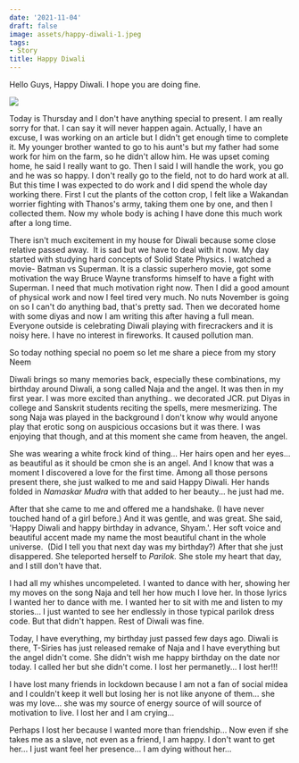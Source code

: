 ```yaml
---
date: '2021-11-04'
draft: false
image: assets/happy-diwali-1.jpeg
tags:
- Story
title: Happy Diwali
---
```

Hello Guys, Happy Diwali. I hope you are doing fine.

  

[![](https://blogger.googleusercontent.com/img/a/AVvXsEi4An3sFOeYzDGMF2eHghMSj9LDpKXezF1lmySN9mRiASkwbpFB4P5KGnBkl9inf2rBVS2hak4V54qZdXOu42vJfWk-uPiqnImPGWaaU779PxvpxMYDkerJ1HcQAcXauy0Do3B_PdEAh5ljDT9FXhhuZPZcTC4YfDm-Mek54EAhoWoSO-N9T9uYnn9FwA=w400-h300)](https://blogger.googleusercontent.com/img/a/AVvXsEi4An3sFOeYzDGMF2eHghMSj9LDpKXezF1lmySN9mRiASkwbpFB4P5KGnBkl9inf2rBVS2hak4V54qZdXOu42vJfWk-uPiqnImPGWaaU779PxvpxMYDkerJ1HcQAcXauy0Do3B_PdEAh5ljDT9FXhhuZPZcTC4YfDm-Mek54EAhoWoSO-N9T9uYnn9FwA=s2048)

  

  

  

Today is Thursday and I don't have anything special to present. I am really sorry for that. I can say it will never happen again. Actually, I have an excuse, I was working on an article but I didn't get enough time to complete it. My younger brother wanted to go to his aunt's but my father had some work for him on the farm, so he didn't allow him. He was upset coming home, he said I really want to go. Then I said I will handle the work, you go and he was so happy. I don't really go to the field, not to do hard work at all. But this time I was expected to do work and I did spend the whole day working there. First I cut the plants of the cotton crop, I felt like a Wakandan worrier fighting with Thanos's army, taking them one by one, and then I collected them. Now my whole body is aching I have done this much work after a long time. 

  

There isn't much excitement in my house for Diwali because some close relative passed away.  It is sad but we have to deal with it now. My day started with studying hard concepts of Solid State Physics. I watched a movie- Batman vs Superman. It is a classic superhero movie, got some motivation the way Bruce Wayne transforms himself to have a fight with Superman. I need that much motivation right now. Then I did a good amount of physical work and now I feel tired very much. No nuts November is going on so I can't do anything bad, that's pretty sad. Then we decorated home with some diyas and now I am writing this after having a full mean. Everyone outside is celebrating Diwali playing with firecrackers and it is noisy here. I have no interest in fireworks. It caused pollution man.

  

So today nothing special no poem so let me share a piece from my story Neem

  

Diwali brings so many memories back, especially these combinations, my birthday around Diwali, a song called Naja and the angel. It was then in my first year. I was more excited than anything.. we decorated JCR. put Diyas in college and Sanskrit students reciting the spells, mere mesmerizing. The song Naja was played in the background I don't know why would anyone play that erotic song on auspicious occasions but it was there. I was enjoying that though, and at this moment she came from heaven, the angel. 

  

She was wearing a white frock kind of thing... Her hairs open and her eyes... as beautiful as it should be cmon she is an angel. And I know that was a moment I discovered a love for the first time. Among all those persons present there, she just walked to me and said Happy Diwali. Her hands folded in _Namaskar Mudra_ with that added to her beauty... he just had me. 

  

After that she came to me and offered me a handshake. (I have never touched hand of a girl before.) And it was gentle, and was great. She said, 'Happy Diwali and happy birthday in advance, Shyam.'. Her soft voice and beautiful accent made my name the most beautiful chant in the whole universe.  (Did I tell you that next day was my birthday?) After that she just disappered. She teleported herself to _Parilok._ She stole my heart that day, and I still don't have that. 

  

I had all my whishes uncompeleted. I wanted to dance with her, showing her my moves on the song Naja and tell her how much I love her. In those lyrics I wanted her to dance with me. I wanted her to sit with me and listen to my stories... I just wanted to see her endlessly in those typical parilok dress code. But that didn't happen. Rest of Diwali was fine.

  

Today, I have everything, my birthday just passed few days ago. Diwali is there, T-Siries has just released remake of Naja and I have everything but the angel didn't come. She didn't wish me happy birthday on the date nor today. I called her but she didn't come. I lost her permanetly... I lost her!!! 

  

I have lost many friends in lockdown because I am not a fan of social midea and I couldn't keep it well but losing her is not like anyone of them... she was my love... she was my source of energy source of will source of motivation to live. I lost her and I am crying... 

  

Perhaps I lost her because I wanted more than friendship... Now even if she takes me as a slave, not even as a friend, I am happy. I don't want to get her... I just want feel her presence... I am dying without her...